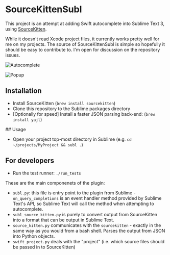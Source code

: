 # SourceKittenSubl

This project is an attempt at adding Swift autocomplete into Sublime Text 3, using [SourceKitten](https://github.com/jpsim/SourceKitten).

While it doesn't read Xcode project files, it currently works pretty well for me on my projects. The source of SourceKittenSubl is simple so hopefully it should be easy to contribute to. I'm open for discussion on the repository issues.

![Autocomplete](images/autocomplete.png#1)

![Popup](images/popup.png#1)

## Installation

- Install SourceKitten (`brew install sourcekitten`)
- Clone this repository to the Sublime packages directory
- [Optionally for speed] Install a faster JSON parsing back-end: (`brew install yajl`)

## Usage

- Open your project top-most directory in Sublime (e.g. `cd ~/projects/MyProject && subl .`)

## For developers
- Run the test runner: `./run_tests`

These are the main componenets of the plugin:
- `subl.py`: this file is entry point to the plugin from Sublime - `on_query_completions` is an event handler method provided by Sublime Text's API, so Sublime Text will call the method when attempting to autocomplete.
- `subl_source_kitten.py` is purely to convert output from SourceKitten into a format that can be output in Sublime Text.
- `source_kitten.py` communicates with the `sourcekitten` - exactly in the same way as you would from a bash shell. Parses the output from JSON into Python objects.
- `swift_project.py` deals with the "project" (i.e. which source files should be passed in to SourceKitten)



